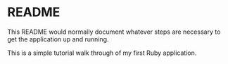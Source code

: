 # README

This README would normally document whatever steps are necessary to get the
application up and running.

This is a simple tutorial walk through of my first Ruby application. 
